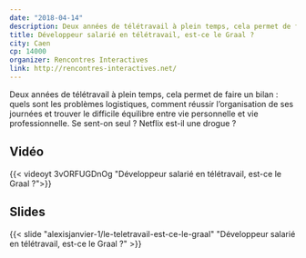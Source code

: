 ```yaml
---
date: "2018-04-14"
description: Deux années de télétravail à plein temps, cela permet de faire un bilan.
title: Développeur salarié en télétravail, est-ce le Graal ?
city: Caen
cp: 14000
organizer: Rencontres Interactives
link: http://rencontres-interactives.net/
---
```


Deux années de télétravail à plein temps, cela permet de faire un bilan : quels sont les problèmes logistiques, comment réussir l’organisation de ses journées et trouver le difficile équilibre entre vie personnelle et vie professionnelle. Se sent-on seul ? Netflix est-il une drogue ?

## Vidéo

{{< videoyt 3vORFUGDnOg "Développeur salarié en télétravail, est-ce le Graal ?">}}

## Slides

{{< slide "alexisjanvier-1/le-teletravail-est-ce-le-graal" "Développeur salarié en télétravail, est-ce le Graal ?" >}}
